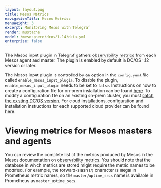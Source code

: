 ```yaml
---
layout: layout.pug
title: Mesos Metrics
navigationTitle: Mesos Metrics
menuWeight: 3
excerpt: Monitoring Mesos with Telegraf
render: mustache
model: /mesosphere/dcos/1.14/data.yml
enterprise: false
---
```


The Mesos input plugin in Telegraf gathers [observability metrics](http://mesos.apache.org/documentation/latest/monitoring/) from each Mesos agent and master. The plugin is enabled by default in DC/OS 1.12 version or later.

The Mesos input plugin is controlled by an option in the `config.yaml` file called `enable_mesos_input_plugin`. To disable the plugin, `enable_mesos_input_plugin` needs to be set to `false`. Instructions on how to create a configuration file for on-prem installation can be found [here](/mesosphere/dcos/1.14/installing/production/deploying-dcos/installation/#create-a-configuration-file). To modify a configuration file on an existing on-prem cluster, you must [patch the existing DC/OS version](/mesosphere/dcos/1.14/installing/production/patching/#modifying-dcos-configuration). For cloud installations, configuration and installation instructions for each supported cloud provider can be found [here](/mesosphere/dcos/1.14/installing/evaluation/).

# Viewing metrics for Mesos masters and agents
 
You can review the complete list of the metrics produced by Mesos in the Mesos documentation on [observability metrics](http://mesos.apache.org/documentation/latest/monitoring/). You should note that the database in which metrics are stored might require the metric names to be modified. For example, the forward-slash (/) character is illegal in Prometheus metric names, so the `master/uptime_secs` name is available in Prometheus as `master_uptime_secs`. 
